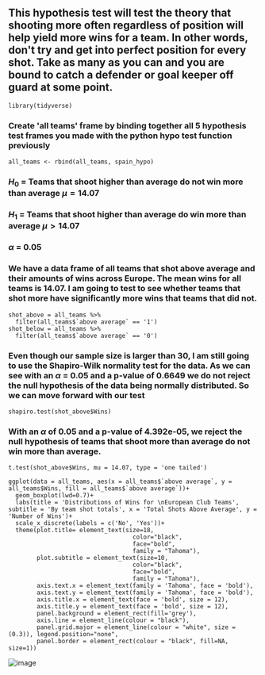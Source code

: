 ## This hypothesis test will test the theory that shooting more often regardless of position will help yield more wins for a team. In other words, don't try and get into perfect position for every shot. Take as many as you can and you are bound to catch a defender or goal keeper off guard at some point.

```{r}
library(tidyverse)
```

### Create 'all teams' frame by binding together all 5 hypothesis test frames you made with the python hypo test function previously

```{r}
all_teams <- rbind(all_teams, spain_hypo)
```

### $H_0$ = Teams that shoot higher than average do not win more than average $\mu = 14.07$
### $H_1$ = Teams that shoot higher than average do win more than average $\mu > 14.07$
### $\alpha$ = 0.05

### We have a data frame of all teams that shot above average and their amounts of wins across Europe. The mean wins for all teams is 14.07. I am going to test to see whether teams that shot more have significantly more wins that teams that did not.

```{r}
shot_above = all_teams %>%
  filter(all_teams$`above average` == '1')
shot_below = all_teams %>%
  filter(all_teams$`above average` == '0')
```

### Even though our sample size is larger than 30, I am still going to use the Shapiro-Wilk normality test for the data. As we can see with an $\alpha$ = 0.05 and a p-value of 0.6649 we do not reject the null hypothesis of the data being normally distributed. So we can move forward with our test

```{r}
shapiro.test(shot_above$Wins)
```

### With an $\alpha$ of 0.05 and a p-value of 4.392e-05, we reject the null hypothesis of teams that shoot more than average do not win more than average. 

```{r}
t.test(shot_above$Wins, mu = 14.07, type = 'one tailed')
```

```{r}
ggplot(data = all_teams, aes(x = all_teams$`above average`, y = all_teams$Wins, fill = all_teams$`above average`))+
  geom_boxplot(lwd=0.7)+
  labs(title = 'Distributions of Wins for \nEuropean Club Teams', subtitle = 'By team shot totals', x = 'Total Shots Above Average', y = 'Number of Wins')+
  scale_x_discrete(labels = c('No', 'Yes'))+
  theme(plot.title= element_text(size=18,
                                   color="black",
                                   face="bold",
                                   family = "Tahoma"),
        plot.subtitle = element_text(size=10,
                                   color="black",
                                   face="bold",
                                   family = "Tahoma"),
        axis.text.x = element_text(family = 'Tahoma', face = 'bold'),
        axis.text.y = element_text(family = 'Tahoma', face = 'bold'),
        axis.title.x = element_text(face = 'bold', size = 12),
        axis.title.y = element_text(face = 'bold', size = 12),
        panel.background = element_rect(fill='grey'),
        axis.line = element_line(colour = "black"),
        panel.grid.major = element_line(colour = "white", size = (0.3)), legend.position="none",
        panel.border = element_rect(colour = "black", fill=NA, size=1))
```

![image](https://user-images.githubusercontent.com/70713627/211112661-74dd86b2-46d1-4014-a7b9-f4876b791418.png)


